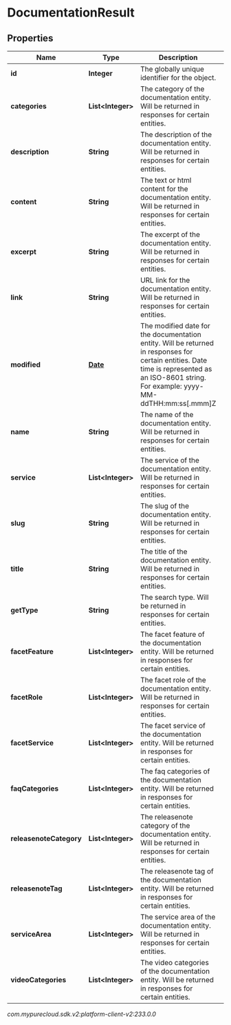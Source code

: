 # DocumentationResult


## Properties

| Name | Type | Description | Notes |
| ------------ | ------------- | ------------- | ------------- |
| **id** | **Integer** | The globally unique identifier for the object. |  |
| **categories** | **List&lt;Integer&gt;** | The category of the documentation entity. Will be returned in responses for certain entities. |  [optional] |
| **description** | **String** | The description of the documentation entity. Will be returned in responses for certain entities. |  [optional] |
| **content** | **String** | The text or html content for the documentation entity. Will be returned in responses for certain entities. |  [optional] |
| **excerpt** | **String** | The excerpt of the documentation entity. Will be returned in responses for certain entities. |  [optional] |
| **link** | **String** | URL link for the documentation entity. Will be returned in responses for certain entities. |  [optional] |
| **modified** | [**Date**](Date) | The modified date for the documentation entity. Will be returned in responses for certain entities. Date time is represented as an ISO-8601 string. For example: yyyy-MM-ddTHH:mm:ss[.mmm]Z |  [optional] |
| **name** | **String** | The name of the documentation entity. Will be returned in responses for certain entities. |  [optional] |
| **service** | **List&lt;Integer&gt;** | The service of the documentation entity. Will be returned in responses for certain entities. |  [optional] |
| **slug** | **String** | The slug of the documentation entity. Will be returned in responses for certain entities. |  [optional] |
| **title** | **String** | The title of the documentation entity. Will be returned in responses for certain entities. |  [optional] |
| **getType** | **String** | The search type. Will be returned in responses for certain entities. |  [optional] |
| **facetFeature** | **List&lt;Integer&gt;** | The facet feature of the documentation entity. Will be returned in responses for certain entities. |  [optional] |
| **facetRole** | **List&lt;Integer&gt;** | The facet role of the documentation entity. Will be returned in responses for certain entities. |  [optional] |
| **facetService** | **List&lt;Integer&gt;** | The facet service of the documentation entity. Will be returned in responses for certain entities. |  [optional] |
| **faqCategories** | **List&lt;Integer&gt;** | The faq categories of the documentation entity. Will be returned in responses for certain entities. |  [optional] |
| **releasenoteCategory** | **List&lt;Integer&gt;** | The releasenote category of the documentation entity. Will be returned in responses for certain entities. |  [optional] |
| **releasenoteTag** | **List&lt;Integer&gt;** | The releasenote tag of the documentation entity. Will be returned in responses for certain entities. |  [optional] |
| **serviceArea** | **List&lt;Integer&gt;** | The service area of the documentation entity. Will be returned in responses for certain entities. |  [optional] |
| **videoCategories** | **List&lt;Integer&gt;** | The video categories of the documentation entity. Will be returned in responses for certain entities. |  [optional] |




_com.mypurecloud.sdk.v2:platform-client-v2:233.0.0_
